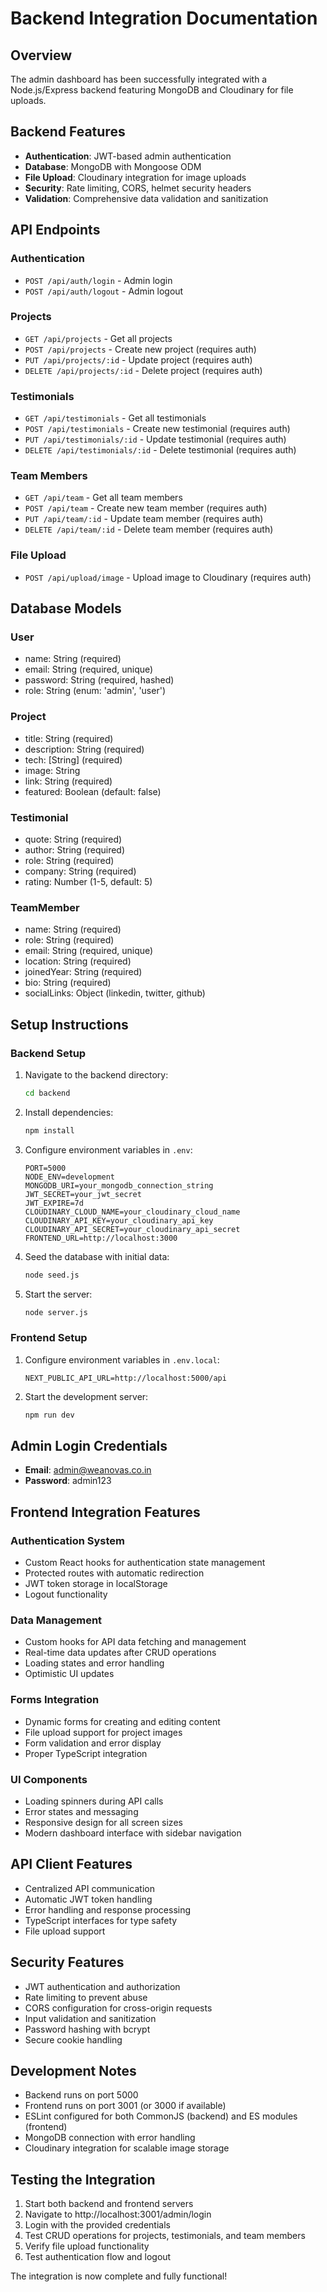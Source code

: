 # Backend Integration Documentation

## Overview
The admin dashboard has been successfully integrated with a Node.js/Express backend featuring MongoDB and Cloudinary for file uploads.

## Backend Features
- **Authentication**: JWT-based admin authentication
- **Database**: MongoDB with Mongoose ODM
- **File Upload**: Cloudinary integration for image uploads
- **Security**: Rate limiting, CORS, helmet security headers
- **Validation**: Comprehensive data validation and sanitization

## API Endpoints

### Authentication
- `POST /api/auth/login` - Admin login
- `POST /api/auth/logout` - Admin logout

### Projects
- `GET /api/projects` - Get all projects
- `POST /api/projects` - Create new project (requires auth)
- `PUT /api/projects/:id` - Update project (requires auth)
- `DELETE /api/projects/:id` - Delete project (requires auth)

### Testimonials
- `GET /api/testimonials` - Get all testimonials
- `POST /api/testimonials` - Create new testimonial (requires auth)
- `PUT /api/testimonials/:id` - Update testimonial (requires auth)
- `DELETE /api/testimonials/:id` - Delete testimonial (requires auth)

### Team Members
- `GET /api/team` - Get all team members
- `POST /api/team` - Create new team member (requires auth)
- `PUT /api/team/:id` - Update team member (requires auth)
- `DELETE /api/team/:id` - Delete team member (requires auth)

### File Upload
- `POST /api/upload/image` - Upload image to Cloudinary (requires auth)

## Database Models

### User
- name: String (required)
- email: String (required, unique)
- password: String (required, hashed)
- role: String (enum: 'admin', 'user')

### Project
- title: String (required)
- description: String (required)
- tech: [String] (required)
- image: String
- link: String (required)
- featured: Boolean (default: false)

### Testimonial
- quote: String (required)
- author: String (required)
- role: String (required)
- company: String (required)
- rating: Number (1-5, default: 5)

### TeamMember
- name: String (required)
- role: String (required)
- email: String (required, unique)
- location: String (required)
- joinedYear: String (required)
- bio: String (required)
- socialLinks: Object (linkedin, twitter, github)

## Setup Instructions

### Backend Setup
1. Navigate to the backend directory:
   ```bash
   cd backend
   ```

2. Install dependencies:
   ```bash
   npm install
   ```

3. Configure environment variables in `.env`:
   ```
   PORT=5000
   NODE_ENV=development
   MONGODB_URI=your_mongodb_connection_string
   JWT_SECRET=your_jwt_secret
   JWT_EXPIRE=7d
   CLOUDINARY_CLOUD_NAME=your_cloudinary_cloud_name
   CLOUDINARY_API_KEY=your_cloudinary_api_key
   CLOUDINARY_API_SECRET=your_cloudinary_api_secret
   FRONTEND_URL=http://localhost:3000
   ```

4. Seed the database with initial data:
   ```bash
   node seed.js
   ```

5. Start the server:
   ```bash
   node server.js
   ```

### Frontend Setup
1. Configure environment variables in `.env.local`:
   ```
   NEXT_PUBLIC_API_URL=http://localhost:5000/api
   ```

2. Start the development server:
   ```bash
   npm run dev
   ```

## Admin Login Credentials
- **Email**: admin@weanovas.co.in
- **Password**: admin123

## Frontend Integration Features

### Authentication System
- Custom React hooks for authentication state management
- Protected routes with automatic redirection
- JWT token storage in localStorage
- Logout functionality

### Data Management
- Custom hooks for API data fetching and management
- Real-time data updates after CRUD operations
- Loading states and error handling
- Optimistic UI updates

### Forms Integration
- Dynamic forms for creating and editing content
- File upload support for project images
- Form validation and error display
- Proper TypeScript integration

### UI Components
- Loading spinners during API calls
- Error states and messaging
- Responsive design for all screen sizes
- Modern dashboard interface with sidebar navigation

## API Client Features
- Centralized API communication
- Automatic JWT token handling
- Error handling and response processing
- TypeScript interfaces for type safety
- File upload support

## Security Features
- JWT authentication and authorization
- Rate limiting to prevent abuse
- CORS configuration for cross-origin requests
- Input validation and sanitization
- Password hashing with bcrypt
- Secure cookie handling

## Development Notes
- Backend runs on port 5000
- Frontend runs on port 3001 (or 3000 if available)
- ESLint configured for both CommonJS (backend) and ES modules (frontend)
- MongoDB connection with error handling
- Cloudinary integration for scalable image storage

## Testing the Integration
1. Start both backend and frontend servers
2. Navigate to http://localhost:3001/admin/login
3. Login with the provided credentials
4. Test CRUD operations for projects, testimonials, and team members
5. Verify file upload functionality
6. Test authentication flow and logout

The integration is now complete and fully functional!
